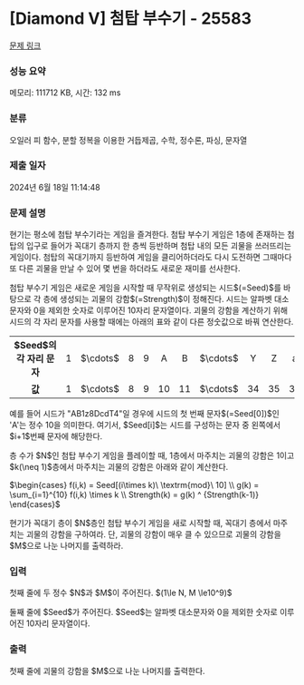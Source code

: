 # [Diamond V] 첨탑 부수기 - 25583 

[문제 링크](https://www.acmicpc.net/problem/25583) 

### 성능 요약

메모리: 111712 KB, 시간: 132 ms

### 분류

오일러 피 함수, 분할 정복을 이용한 거듭제곱, 수학, 정수론, 파싱, 문자열

### 제출 일자

2024년 6월 18일 11:14:48

### 문제 설명

<p>현기는 평소에 첨탑 부수기라는 게임을 즐겨한다. 첨탑 부수기 게임은 1층에 존재하는 첨탑의 입구로 들어가 꼭대기 층까지 한 층씩 등반하며 첨탑 내의 모든 괴물을 쓰러뜨리는 게임이다. 첨탑의 꼭대기까지 등반하여 게임을 클리어하더라도 다시 도전하면 그때마다 또 다른 괴물을 만날 수 있어 몇 번을 하더라도 새로운 재미를 선사한다.</p>

<p>첨탑 부수기 게임은 새로운 게임을 시작할 때 무작위로 생성되는 시드$(=Seed)$를 바탕으로 각 층에 생성되는 괴물의 강함$(=Strength)$이 정해진다. 시드는 알파벳 대소문자와 0을 제외한 숫자로 이루어진 10자리 문자열이다. 괴물의 강함을 계산하기 위해 시드의 각 자리 문자를 사용할 때에는 아래의 표와 같이 다른 정숫값으로 바꿔 연산한다.</p>

<table class="table table-bordered">
	<tbody>
		<tr>
			<td style="text-align: center;"><strong>$Seed$의 각 자리 문자</strong></td>
			<td style="text-align: center;">1</td>
			<td style="text-align: center;">$\cdots$</td>
			<td style="text-align: center;">8</td>
			<td style="text-align: center;">9</td>
			<td style="text-align: center;">A</td>
			<td style="text-align: center;">B</td>
			<td style="text-align: center;">$\cdots$</td>
			<td style="text-align: center;">Y</td>
			<td style="text-align: center;">Z</td>
			<td style="text-align: center;">a</td>
			<td style="text-align: center;">b</td>
			<td style="text-align: center;">$\cdots$</td>
			<td style="text-align: center;">y</td>
			<td style="text-align: center;">z</td>
		</tr>
		<tr>
			<td style="text-align: center;"><strong>값</strong></td>
			<td style="text-align: center;">1</td>
			<td style="text-align: center;">$\cdots$</td>
			<td style="text-align: center;">8</td>
			<td style="text-align: center;">9</td>
			<td style="text-align: center;">10</td>
			<td style="text-align: center;">11</td>
			<td style="text-align: center;">$\cdots$</td>
			<td style="text-align: center;">34</td>
			<td style="text-align: center;">35</td>
			<td style="text-align: center;">36</td>
			<td style="text-align: center;">37</td>
			<td style="text-align: center;">$\cdots$</td>
			<td style="text-align: center;">60</td>
			<td style="text-align: center;">61</td>
		</tr>
	</tbody>
</table>

<p>예를 들어 시드가 "AB1z8DcdT4"일 경우에 시드의 첫 번째 문자$(=Seed[0])$인 'A'는 정수 10을 의미한다. 여기서, $Seed[i]$는 시드를 구성하는 문자 중 왼쪽에서 $i+1$번째 문자에 해당한다.</p>

<p>층 수가 $N$인 첨탑 부수기 게임을 플레이할 때, 1층에서 마주치는 괴물의 강함은 1이고 $k(\neq 1)$층에서 마주치는 괴물의 강함은 아래와 같이 계산한다.</p>

<p>$\begin{cases} f(i,k) = Seed[(i\times k)\ \textrm{mod}\ 10] \\ g(k) = \sum_{i=1}^{10} f(i,k) \times k \\ Strength(k) = g(k) ^ {Strength(k-1)} \end{cases}$</p>

<p>현기가 꼭대기 층이 $N$층인 첨탑 부수기 게임을 새로 시작할 때, 꼭대기 층에서 마주치는 괴물의 강함을 구하여라. 단, 괴물의 강함이 매우 클 수 있으므로 괴물의 강함을 $M$으로 나눈 나머지를 출력하라.</p>

### 입력 

 <p>첫째 줄에 두 정수 $N$과 $M$이 주어진다. $(1\le N, M \le10^9)$  </p>

<p>둘째 줄에 $Seed$가 주어진다. $Seed$는 알파벳 대소문자와 0을 제외한 숫자로 이루어진 10자리 문자열이다.</p>

### 출력 

 <p>첫째 줄에 괴물의 강함을 $M$으로 나눈 나머지를 출력한다.</p>

